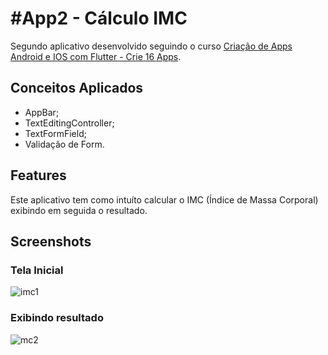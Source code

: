 # #App2 - Cálculo IMC
Segundo aplicativo desenvolvido seguindo o curso [Criação de Apps Android e IOS com Flutter - Crie 16 Apps](https://www.udemy.com/course/curso-completo-flutter-app-android-ios/learn/lecture/11054512#announcements).

## Conceitos Aplicados
  - AppBar;
  - TextEditingController;
  - TextFormField; 
  - Validação de Form. 
  
## Features
 Este aplicativo tem como intuíto calcular o IMC (Índice de Massa Corporal) exibindo em seguida o resultado.

## Screenshots 

### Tela Inicial 
![imc1](https://user-images.githubusercontent.com/57146734/88002001-d5162880-cad7-11ea-84c9-b4c964abf78a.jpeg)

### Exibindo resultado
![mc2](https://user-images.githubusercontent.com/57146734/88002004-d6475580-cad7-11ea-99b0-120ddfc32e09.jpg)



